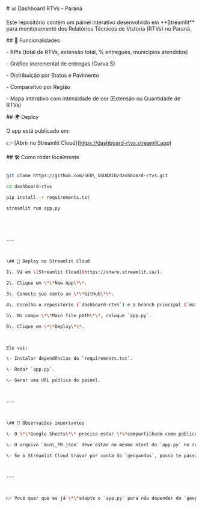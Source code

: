 \# 📊 Dashboard RTVs – Paraná



Este repositório contém um painel interativo desenvolvido em \*\*Streamlit\*\* para monitoramento dos Relatórios Técnicos de Vistoria (RTVs) no Paraná.



\## 🚀 Funcionalidades

\- KPIs (total de RTVs, extensão total, % entregues, municípios atendidos)

\- Gráfico incremental de entregas (Curva S)

\- Distribuição por Status e Pavimento

\- Comparativo por Região

\- Mapa interativo com intensidade de cor (Extensão ou Quantidade de RTVs)



\## 🌍 Deploy

O app está publicado em:  

👉 \[Abrir no Streamlit Cloud](https://dashboard-rtvs.streamlit.app)



\## 🛠 Como rodar localmente

```bash

git clone https://github.com/SEU\_USUARIO/dashboard-rtvs.git

cd dashboard-rtvs

pip install -r requirements.txt

streamlit run app.py





---



\## 🚀 Deploy no Streamlit Cloud

1\. Vá em \[Streamlit Cloud](https://share.streamlit.io/).  

2\. Clique em \*\*New App\*\*.  

3\. Conecte sua conta ao \*\*GitHub\*\*.  

4\. Escolha o repositório (`dashboard-rtvs`) e a branch principal (`main` ou `master`).  

5\. No campo \*\*Main file path\*\*, coloque `app.py`.  

6\. Clique em \*\*Deploy\*\*.  



Ele vai:

\- Instalar dependências do `requirements.txt`.  

\- Rodar `app.py`.  

\- Gerar uma URL pública do painel.  



---



\## 🔑 Observações importantes

\- O \*\*Google Sheets\*\* precisa estar \*\*compartilhado como público com link\*\* (já está no seu caso, pois o link `export?format=xlsx` funciona sem login).  

\- O arquivo `mun\_PR.json` deve estar no mesmo nível do `app.py` no repositório.  

\- Se o Streamlit Cloud travar por conta do `geopandas`, posso te passar uma versão que carrega o \*\*GeoJSON direto com `json` + `pydeck`\*\* sem depender de `geopandas`.  



---



👉 Você quer que eu já \*\*adapte o `app.py` para não depender do `geopandas`\*\* (só `json` + `pandas` + `pydeck`) e evitar qualquer dor de cabeça no deploy?





